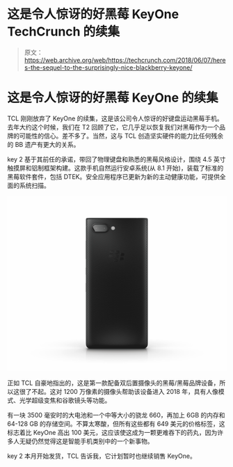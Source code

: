 # 这是令人惊讶的好黑莓 KeyOne TechCrunch 的续集

> 原文：<https://web.archive.org/web/https://techcrunch.com/2018/06/07/heres-the-sequel-to-the-surprisingly-nice-blackberry-keyone/>

# 这是令人惊讶的好黑莓 KeyOne 的续集

TCL 刚刚放弃了 KeyOne 的续集，这是该公司令人惊讶的好键盘运动黑莓手机。去年大约这个时候，我们在 T2 回顾了它，它几乎足以恢复我们对黑莓作为一个品牌的可能性的信心。差不多了。当然，这与 TCL 创造坚实硬件的能力比任何残余的 BB 遗产有更大的关系。

key 2 基于其前任的承诺，带回了物理键盘和熟悉的黑莓风格设计，围绕 4.5 英寸触摸屏和铝制框架构建。这款手机自然运行安卓系统(从 8.1 开始)，装载了标准的黑莓软件套件，包括 DTEK。安全应用程序已更新为新的主动健康功能，可提供全面的系统扫描。

![](img/c5eadfd275113da86befb5d4b0f83108.png)

正如 TCL 自豪地指出的，这是第一款配备双后置摄像头的黑莓/黑莓品牌设备，所以这很了不起。这对 1200 万像素的摄像头帮助该设备进入 2018 年，具有人像模式、光学超级变焦和谷歌镜头等功能。

有一块 3500 毫安时的大电池和一个中等大小的骁龙 660，再加上 6GB 的内存和 64-128 GB 的存储空间。不算太寒酸，但所有这些都有 649 美元的价格标签，这标志着比 KeyOne 高出 100 美元，这应该使这成为一颗更难吞下的药丸，因为许多人无疑仍然觉得这是智能手机类别中的一个新事物。

key 2 本月开始发货，TCL 告诉我，它计划暂时也继续销售 KeyOne。